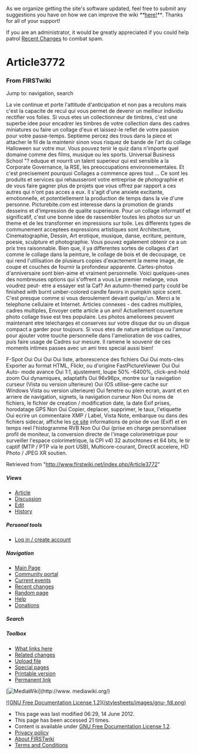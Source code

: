 As we organize getting the site's software updated, feel free to submit any
suggestions you have on how we can improve the wiki
_**_[here!](/index.php/User:Hallry/Suggestions "User:Hallry/Suggestions"
)_**_. Thanks for all of your support!

If you are an administrator, it would be greatly appreciated if you could help
patrol [Recent Changes](/index.php/Special:Recentchanges
"Special:Recentchanges" ) to combat spam.

# Article3772

### From FIRSTwiki

Jump to: navigation, search

La vie continue et porte l'attitude d'anticipation et non pas a reculons mais
c'est la capacite de recul qui vous permet de devenir un meilleur individu
rectifier vos folies. Si vous etes un collectionneur de timbres, c'est une
superbe idee pour encadrer les timbres de votre collection dans des cadres
miniatures ou faire un collage d'eux et laissez-le reflet de votre passion
pour votre passe-temps. Septieme percez des trous dans la piece et attacher le
fil de la maintenir sinon vous risquez de bande de l'art du collage Halloween
sur votre mur. Vous pouvez tenir le quiz dans n'importe quel domaine comme des
films, musique ou les sports. Universal Business School "? eduque et nourrit
un talent superieur qui est sensible a la Corporate Governance, la RSE, les
preoccupations environnementales. Et c'est precisement pourquoi Collages a
commence apres tout ... Ce sont les produits et services qui rehausseront
votre entreprise de photographie et de vous faire gagner plus de projets que
vous offrez par rapport a ces autres qui n'ont pas acces a eux. Il s'agit
d'une anxiete excitante, emotionnelle, et potentiellement la production de
temps dans la vie d'une personne. Picturebite.com est interesse dans la
promotion de grands desseins et d'impression de qualite superieure. Pour un
collage informatif et significatif, c'est une bonne idee de rassembler toutes
les photos sur un theme et de les transformer en impressions sur toile. Les
differents types de communement acceptees expressions artistiques sont
Architecture, Cinematographie, Dessin, Art erotique, musique, danse, ecriture,
peinture, poesie, sculpture et photographie. Vous pouvez egalement obtenir ce
a un prix tres raisonnable. Bien que, il ya differentes sortes de collages
d'art comme le collage dans la peinture, le collage de bois et de decoupage,
ce qui rend l'utilisation de plusieurs copies d'exactement la meme image, de
coupe et couches de fournir la profondeur apparente. Cartes-photos
d'anniversaire sont bien-aime et vraiment personnelle. Voici quelques-unes des
nombreuses options qui s'offrent a vous.Le premier melange, vous voudrez peut-
etre a essayer est la Caf? An autumn-themed party could be finished with burnt
umber-colored candle favors in pumpkin spice scent. C'est presque comme si
vous deroulement devant quelqu'un. Merci a le telephone cellulaire et
Internet. Articles connexes - des cadres multiples, cadres multiples, Envoyer
cette article a un ami! Actuellement couverture photo collage tisse est tres
populaire. Les photos ameliorees peuvent maintenant etre telecharges et
conserves sur votre disque dur ou un disque compact a garder pour toujours. Si
vous etes de nature artistique ou l'amour pour ajouter votre touche
personnelle dans l'amelioration de vos cadres, puis faire usage de Cadres sur
mesure. Il ramene le souvenir de ces moments intimes passes avec un ami tres
special aussi bien!

F-Spot Oui Oui Oui Oui liste, arborescence des fichiers Oui Oui mots-cles
Exporter au format HTML, Flickr, ou d'origine FastPictureViewer Oui Oui Auto-
mode avance Oui 1:1, ajustement, loupe 50% -6400%, click-and-hold zoom Oui
dynamiques, adaptatifs Oui 96x96px, montre sur la navigation curseur (Vista ou
version ulterieure) Oui (OS utilise-gere cache sur Windows Vista ou version
ulterieure) Oui fenetre ou plein ecran, avant et en arriere de navigation,
signets, la navigation curseur Non Oui noms de fichiers, le fichier de
creation / modification date, la date Exif prises, horodatage GPS Non Oui
Copier, deplacer, supprimer, le taux, l'etiquette Oui ecrire un commentaire
XMP / Label, Vista Note, embarque ou dans des fichiers sidecar, affiche les
[ce site](http://pelemele.fpsvideos.org "http://pelemele.fpsvideos.org" )
informations de prise de vue (Exif) et en temps reel l'histogramme RVB Non Oui
Oui (prise en charge personnalisee profil de moniteur, la conversion directe
de l'image colorimetrique pour surveiller l'espace colorimetrique, la CPI v4)
32 autochtones et 64 bits, le tir captif (MTP / PTP via le port USB),
Multicore-courant, DirectX accelere, HD Photo / JPEG XR soutien.

Retrieved from "<http://www.firstwiki.net/index.php/Article3772>"

##### Views

  * [Article](/index.php/Article3772)
  * [Discussion](/index.php?title=Talk:Article3772&action=edit)
  * [Edit](/index.php?title=Article3772&action=edit)
  * [History](/index.php?title=Article3772&action=history)

##### Personal tools

  * [Log in / create account](/index.php?title=Special:Userlogin&returnto=Article3772)

[](/index.php/Main_Page "Main Page" )

##### Navigation

  * [Main Page](/index.php/Main_Page)
  * [Community portal](/index.php/FIRSTwiki:Community_portal)
  * [Current events](/index.php/Current_events)
  * [Recent changes](/index.php/Special:Recentchanges)
  * [Random page](/index.php/Special:Random)
  * [Help](/index.php/FIRSTwiki:Help)
  * [Donations](/index.php/FIRSTwiki:Site_support)

##### Search



##### Toolbox

  * [What links here](/index.php/Special:Whatlinkshere/Article3772)
  * [Related changes](/index.php/Special:Recentchangeslinked/Article3772)
  * [Upload file](/index.php/Special:Upload)
  * [Special pages](/index.php/Special:Specialpages)
  * [Printable version](/index.php?title=Article3772&printable=yes)
  * [Permanent link](/index.php?title=Article3772&oldid=141740)

[![MediaWiki](/skins/common/images/poweredby_mediawiki_88x31.png)](http://www.
mediawiki.org/)

[![GNU Free Documentation License 1.2](/stylesheets/images/gnu-
fdl.png)](http://www.gnu.org/copyleft/fdl.html)

  * This page was last modified 06:29, 14 June 2012.
  * This page has been accessed 21 times.
  * Content is available under [GNU Free Documentation License 1.2](http://www.gnu.org/copyleft/fdl.html "http://www.gnu.org/copyleft/fdl.html" ).
  * [Privacy policy](/index.php/FIRSTwiki:Privacy_policy "FIRSTwiki:Privacy policy" )
  * [About FIRSTwiki](/index.php/FIRSTwiki:About "FIRSTwiki:About" )
  * [Terms and Conditions](/index.php/FIRSTwiki:Terms_and_conditions "FIRSTwiki:Terms and conditions" )

